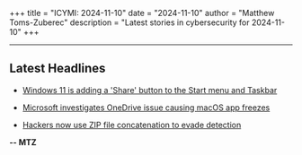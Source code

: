 +++
title = "ICYMI: 2024-11-10"
date = "2024-11-10"
author = "Matthew Toms-Zuberec"
description = "Latest stories in cybersecurity for 2024-11-10"
+++

---------------------------------------------------------------------------
## Latest Headlines
- [Windows 11 is adding a 'Share' button to the Start menu and Taskbar](https://www.bleepingcomputer.com/news/microsoft/windows-11-is-adding-a-share-button-to-the-start-menu-and-taskbar/)

- [Microsoft investigates OneDrive issue causing macOS app freezes](https://www.bleepingcomputer.com/news/microsoft/microsoft-investigates-onedrive-issue-causing-macos-app-freezes/)

- [Hackers now use ZIP file concatenation to evade detection](https://www.bleepingcomputer.com/news/security/hackers-now-use-zip-file-concatenation-to-evade-detection/)

**-- MTZ**